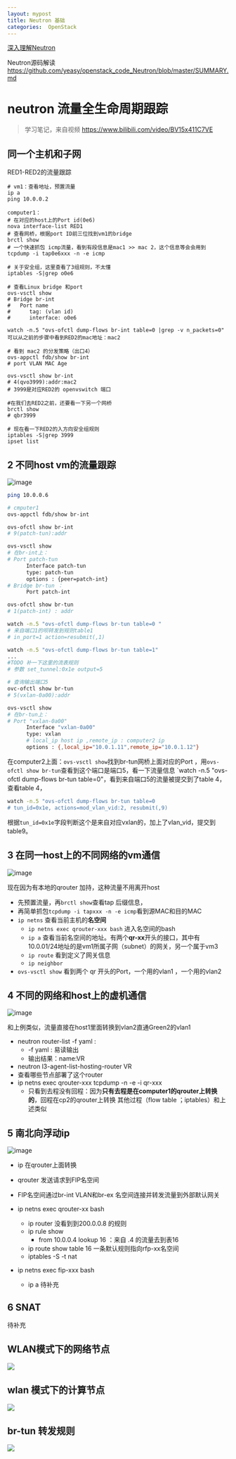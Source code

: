 ```yaml
---
layout: mypost
title: Neutron 基础
categories:  OpenStack
---
```

[深入理解Neutron](https://github.com/yeasy/openstack_understand_Neutron/blob/master/SUMMARY.md)

Neutron源码解读
https://github.com/yeasy/openstack_code_Neutron/blob/master/SUMMARY.md

# neutron 流量全生命周期跟踪
> 学习笔记，来自视频 https://www.bilibili.com/video/BV15x411C7VE 

## 同一个主机和子网
RED1-RED2的流量跟踪

```
# vm1：查看地址，预置流量
ip a
ping 10.0.0.2

computer1：
# 在对应的host上的Port id(0e6)
nova interface-list RED1
# 查看网桥，根据port ID前三位找到vm1的bridge
brctl show
# 一个快速抓包 icmp流量，看到有段信息是mac1 >> mac 2，这个信息等会会用到
tcpdump -i tap0e6xxx -n -e icmp

# 关于安全组，这里查看了3组规则，不太懂
iptables -S|grep o0e6

# 查看Linux bridge 和port
ovs-vsctl show
# Bridge br-int
#   Port name
#      tag: (vlan id)
#      interface: o0e6

watch -n.5 "ovs-ofctl dump-flows br-int table=0 |grep -v n_packets=0"
可以从之前的步骤中看到RED2的mac地址：mac2

# 看到 mac2 的分发策略（出口4）
ovs-appctl fdb/show br-int
# port VLAN MAC Age

ovs-vsctl show br-int
# 4(qvo3999):addr:mac2
# 3999是对应RED2的 openvswitch 端口

#在我们去RED2之前，还要看一下另一个网桥
brctl show
# qbr3999

# 现在看一下RED2的入方向安全组规则
iptables -S|grep 3999
ipset list
```

## 2 不同host vm的流量跟踪
![image](https://user-images.githubusercontent.com/27620242/79688707-95defe00-8282-11ea-9a86-d8fe79c38367.png)

```bash
ping 10.0.0.6

# cmputer1
ovs-appctl fdb/show br-int

ovs-ofctl show br-int
# 9(patch-tun):addr 

ovs-vsctl show
# 在br-int上：
# Port patch-tun
      Interface patch-tun
      type: patch-tun
      options : {peer=patch-int}
# Bridge br-tun ：
      Port patch-int

ovs-ofctl show br-tun
# 1(patch-int) : addr 

watch -n.5 "ovs-ofctl dump-flows br-tun table=0 "
# 来自端口1的呗转发到规则table1
# in_port=1 action=resubmit(,1)

watch -n.5 "ovs-ofctl dump-flows br-tun table=1"
...
#TODO 补一下这里的流表规则
# 参数 set_tunnel:0x1e output=5

# 查询输出端口5
ovc-ofctl show br-tun
# 5(vxlan-0a00):addr

ovs-vsctl show
# 在br-tun上：
# Port "vxlan-0a00"
      Interface "vxlan-0a00"
      type: vxlan
      # local_ip host ip ,remote_ip : computer2 ip
      options : {,local_ip="10.0.1.11",remote_ip="10.0.1.12"}
```
在computer2上面：`ovs-vsctl show`找到br-tun网桥上面对应的Port ，用`ovs-ofctl show br-tun`查看到这个端口是端口5，看一下流量信息 `watch -n.5 "ovs-ofctl dump-flows br-tun table=0"，看到来自端口5的流量被提交到了table 4，查看table 4，
```bash
watch -n.5 "ovs-ofctl dump-flows br-tun table=0
# tun_id=0x1e, actions=mod_vlan_vid:2, resubmit(,9)
```
根据`tun_id=0x1e`字段判断这个是来自对应vxlan的，加上了vlan_vid，提交到table9。

## 3 在同一host上的不同网络的vm通信

![image](https://user-images.githubusercontent.com/27620242/79690747-9ed5cc80-828e-11ea-82d4-553eb92b2bf2.png)

现在因为有本地的qrouter 加持，这种流量不用离开host
* 先预置流量，再`brctl show`查看tap 后缀信息，
* 再简单抓包`tcpdump -i tapxxx -n -e icmp`看到源MAC和目的MAC
* `ip netns` 查看当前主机的**名空间**
  * `ip netns exec qrouter-xxx bash` 进入名空间的bash
  * `ip a` 查看当前名空间的地址。有两个**qr-xx**开头的接口，其中有10.0.01/24地址的是vm1所属子网（subnet）的网关，另一个属于vm3
  * `ip route` 看到定义了网关信息
  * `ip neighbor` 
* `ovs-vsctl show` 看到两个 qr 开头的Port，一个用的vlan1 ，一个用的vlan2

## 4 不同的网络和host上的虚机通信

![image](https://user-images.githubusercontent.com/27620242/79691199-b3b35f80-8290-11ea-9267-91327b91e661.png)

和上例类似，流量直接在host1里面转换到vlan2直通Green2的vlan1
* neutron router-list -f yaml :
  * -f yaml : 易读输出
  * 输出结果：name:VR
*  neutron l3-agent-list-hosting-router VR
  * 查看哪些节点部署了这个router
* ip netns exec qrouter-xxx tcpdump -n -e -i qr-xxx
  * 只看到去程没有回程：因为**只有去程是在computer1的qrouter上转换的**，回程在cp2的qrouter上转换 
其他过程（flow table ；iptables）和上述类似

## 5 南北向浮动ip

![image](https://user-images.githubusercontent.com/27620242/79691594-2b828980-8293-11ea-918a-9df08b4c11cd.png)

* ip 在qrouter上面转换
* qrouter 发送请求到FIP名空间
* FIP名空间通过br-int VLAN和br-ex 名空间连接并转发流量到外部默认网关


* ip netns exec qrouter-xx bash 
  * ip router 没看到到200.0.0.8 的规则
  * ip rule show 
    * from 10.0.0.4 lookup 16 ：来自 .4 的流量去到表16
  * ip route show table 16 一条默认规则指向rfp-xx名空间
  * iptables -S -t nat
* ip netns exec fip-xxx bash 
  * ip a 待补充

## 6 SNAT

待补充



## WLAN模式下的网络节点
![](https://pic.downk.cc/item/5e918364504f4bcb0498a4a5.jpg)

## wlan 模式下的计算节点
![](https://pic.downk.cc/item/5e918837504f4bcb049d8667.jpg)

## br-tun 转发规则
![](https://pic.downk.cc/item/5e91c7c6504f4bcb04dcf0aa.jpg)
